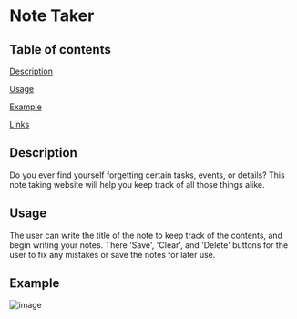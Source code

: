 # Note Taker
## Table of contents

[Description](#Desccription)

[Usage](#Usage)

[Example](#Example)

[Links](#Links)

## Description
Do you ever find yourself forgetting certain tasks, events, or details? This note taking website will help you keep track of all those things alike.

## Usage
The user can write the title of the note to keep track of the contents, and begin writing your notes. There 'Save', 'Clear', and 'Delete' buttons for the user to fix any mistakes or save the notes for later use.

## Example
![image](https://github.com/SpacemanCeezer/Note-Taker/assets/64385882/d2ce96c5-fd96-4f0d-9e70-21e866517a39)

